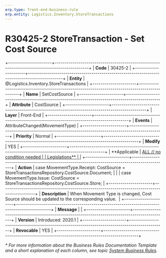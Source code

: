 ```yaml
---
erp.type: front-end-business-rule
erp.entity: Logistics.Inventory.StoreTransactions
---
```


# R30425-2 StoreTransaction - Set Cost Source
+----------------------+-----------------------------------------------------------------------------------------------+
| **Code**             | 30425-2                                                                                       |
+----------------------+-----------------------------------------------------------------------------------------------+
| **Entity**           | @Logistics.Inventory.StoreTransactions                                                        |
+----------------------+-----------------------------------------------------------------------------------------------+
| **Name**             | SetCostSource                                                                                 |
+----------------------+-----------------------------------------------------------------------------------------------+
| **Attribute**        | CostSource                                                                                    |
+----------------------+-----------------------------------------------------------------------------------------------+
| **Layer**            | Front-End                                                                                     |
+----------------------+-----------------------------------------------------------------------------------------------+
| **Events**           | AttributeChanged(MovementType)                                                                |
+----------------------+-----------------------------------------------------------------------------------------------+
| **Priority**         | Normal                                                                                        |
+----------------------+-----------------------------------------------------------------------------------------------+
| **Modify**           | YES                                                                                           |
+----------------------+-----------------------------------------------------------------------------------------------+
| **Applicable         | [ALL // no condition needed                                                                   |
| Legislations**       | ](xref:applicable-legislations)                                                               |
+----------------------+-----------------------------------------------------------------------------------------------+
| **Action**           | case MovementType.Receipt: CostSource = StoreTransactionsRepository.CostSource.Document;      |
|                      | case MovementType.Issue: CostSource = StoreTransactionsRepository.CostSource.Store;           |
+----------------------+-----------------------------------------------------------------------------------------------+
| **Description**      | When Movement Type is changed, Cost Source should be updated to the corresponding value.      |
+----------------------+-----------------------------------------------------------------------------------------------+
| **Message**          |                                                                                               |
+----------------------+-----------------------------------------------------------------------------------------------+
| **Version**          | Introduced: 2020.1                                                                            |
+----------------------+-----------------------------------------------------------------------------------------------+
| **Revocable**        | YES                                                                                           |
+----------------------+-----------------------------------------------------------------------------------------------+

*\* For more information about the Business Rules Documentation Template and a short explanation of each column, see
topic [System Business Rules](../templates/template-description-system-business-rules.md).*
